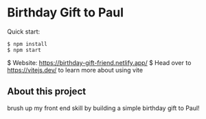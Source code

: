 # Birthday Gift to Paul

Quick start:

```
$ npm install
$ npm start
````
$ Website: https://birthday-gift-friend.netlify.app/
$ Head over to https://vitejs.dev/ to learn more about using vite
## About this project

brush up my front end skill by building a simple birthday gift to Paul!
